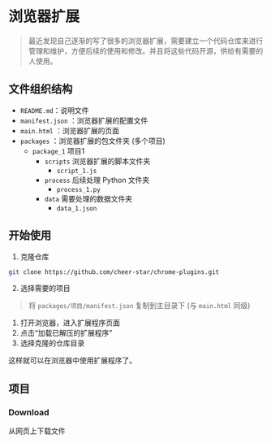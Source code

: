 # 浏览器扩展

> 最近发现自己逐渐的写了很多的浏览器扩展，需要建立一个代码仓库来进行管理和维护，方便后续的使用和修改。并且将这些代码开源，供给有需要的人使用。

## 文件组织结构

+ `README.md`：说明文件
+ `manifest.json` ：浏览器扩展的配置文件
+ `main.html` ：浏览器扩展的页面
+ `packages` ：浏览器扩展的包文件夹 (多个项目)
  + `package_1` 项目1
    + `scripts` 浏览器扩展的脚本文件夹
      + `script_1.js`
    + `process` 后续处理 Python 文件夹
      + `process_1.py`
    + `data` 需要处理的数据文件夹
      + `data_1.json`
  
## 开始使用

1. 克隆仓库

```bash
git clone https://github.com/cheer-star/chrome-plugins.git
```

2. 选择需要的项目

> 将 `packages/项目/manifest.json` 复制到主目录下 (与 `main.html` 同级)

1. 打开浏览器，进入扩展程序页面
2. 点击“加载已解压的扩展程序”
3. 选择克隆的仓库目录

这样就可以在浏览器中使用扩展程序了。

## 项目

### Download

从网页上下载文件